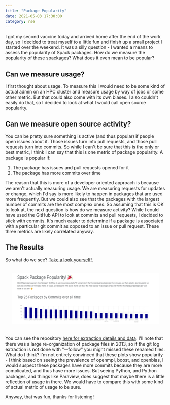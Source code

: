 ```yaml
---
title: "Package Popularity"
date: 2021-05-03 17:30:00
category: rse
---
```


I got my second vaccine today and arrived home after the end of the work day, so I decided to treat myself to a little fun and finish up a small project I started over the weekend. 
It was a silly question - I wanted a means to assess the popularity of Spack packages. 
How do we measure the popularity of these spackages? 
What does it even mean to be popular?

## Can we measure usage?

I first thought about usage. To measure this I would need to be some kind of actual admin on
an HPC cluster and measure usage by way of jobs or some other metric. But that could also come with its own biases.  I also couldn't easily
do that, so I decided to look at what I would call open source popularity. 

## Can we measure open source activity?

You can be pretty sure something is active (and thus popular) if people open issues about it.
Those issues turn into pull requests, and those pull requests turn into commits. So
while I can't be sure that this is the only or best metric, I think I can say that
this is one metric of package popularity. A package is popular if:

<ol class="custom-counter">
  <li>The package has issues and pull requests opened for it</li>
  <li>The package has more commits over time</li>
</ol>

The reason that this is more of a developer oriented approach is because we aren't
actually measuring usage. We are measuring requests for updates or change, which I'd
say is more likely to happen in packages that are used more frequently. But we could
also see that the packages with the largest number of commits are the most complex ones.
So assuming that this is OK to look at, the next question is how do we measure activity?
While I could have used the GitHub API to look at commits and pull requests, I decided
to stick with commits. It's much easier to determine if a package
is associated with a particular git commit as opposed to an issue or pull request. 
These three metrics are likely correlated anyway. 

## The Results

So what do we see? 
<a href="https://vsoch.github.io/package-popularity/" target="_blank">Take a look yourself!</a>.

<div style="padding:20px">
  <img src="https://raw.githubusercontent.com/vsoch/package-popularity/main/commits/img/spackages.png">
</div>

You can see the repository <a href="https://github.com/vsoch/package-popularity">here for extraction details and data</a>. I'll note that there was a large re-organization of package files in 2013,
so if the git log extraction is not done with "--follow" you might missed these renamed files.
What do I think? I'm not entirely convinced that these plots show popularity - I think based on seeing
the prevalence of openmpi, boost, and openblas, I would suspect these packages have more
commits because they are more complicated, and thus have more issues. But seeing Python,
and Python packages, and things like Paraview, does suggest that maybe there is a little
reflection of usage in there. We would have to compare this with some kind of
actual metric of usage to be sure.

Anyway, that was fun, thanks for listening!
